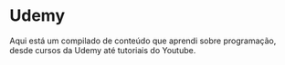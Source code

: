 # Udemy
Aqui está um compilado de conteúdo que aprendi sobre programação, desde cursos da Udemy até tutoriais do Youtube.
